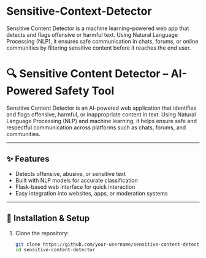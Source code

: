 # Sensitive-Context-Detector
Sensitive Content Detector is a machine learning–powered web app that detects and flags offensive or harmful text. Using Natural Language Processing (NLP), it ensures safe communication in chats, forums, or online communities by filtering sensitive content before it reaches the end user.

# 🔍 Sensitive Content Detector – AI-Powered Safety Tool

Sensitive Content Detector is an AI-powered web application that identifies and flags offensive, harmful, or inappropriate content in text. Using Natural Language Processing (NLP) and machine learning, it helps ensure safe and respectful communication across platforms such as chats, forums, and communities.  

---

## ✨ Features
- Detects offensive, abusive, or sensitive text  
- Built with NLP models for accurate classification  
- Flask-based web interface for quick interaction  
- Easy integration into websites, apps, or moderation systems  

---

## 🚀 Installation & Setup

1. Clone the repository:
   ```bash
   git clone https://github.com/your-username/sensitive-content-detector.git
   cd sensitive-content-detector
